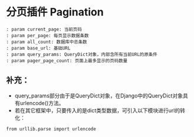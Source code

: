 # 分页插件 Pagination
~~~
: param current_page: 当前页码
: param per_page: 每页显示数据条数
: param all_count: 数据库中总条数
: param base_url: 基础URL
: param query_params: QueryDict对象，内部含所有当前URL的原条件
: param pager_page_count: 页面上最多显示的页码数量
~~~

## 补充：
- query_params部分由于是QueryDict对象，在Django中的QueryDict对象具有urlencode()方法。
- 若在其它框架中，只要传入的是dict类型数据，可引入以下模块进行url的转化：
~~~
from urllib.parse import urlencode
~~~
